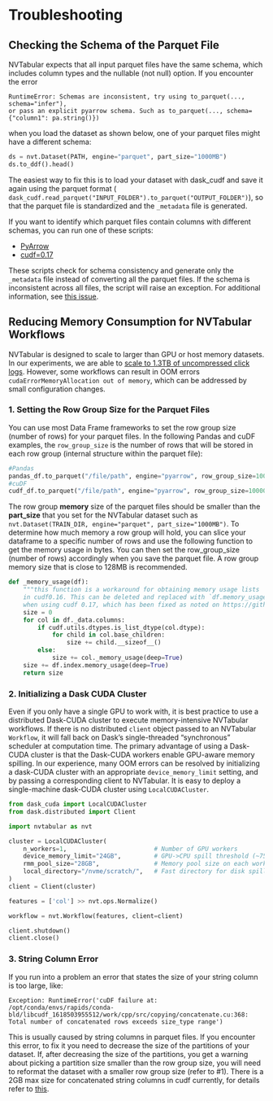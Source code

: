 Troubleshooting
===============

## Checking the Schema of the Parquet File

NVTabular expects that all input parquet files have the same schema, which includes column types and the nullable (not null) option. If you encounter the error
```
RuntimeError: Schemas are inconsistent, try using to_parquet(..., schema="infer"),
or pass an explicit pyarrow schema. Such as to_parquet(..., schema={"column1": pa.string()})
```
when you load the dataset as shown below, one of your parquet files might have a different schema:

```python
ds = nvt.Dataset(PATH, engine="parquet", part_size="1000MB")
ds.to_ddf().head()
```

The easiest way to fix this is to load your dataset with dask_cudf and save it again using the parquet format ( ```dask_cudf.read_parquet("INPUT_FOLDER").to_parquet("OUTPUT_FOLDER")```), so that the parquet file is standardized and the ```_metadata``` file is generated.

If you want to identify which parquet files contain columns with different schemas, you can run one of these scripts:
* [PyArrow](https://github.com/dask/dask/issues/6504#issuecomment-675465645)
* [cudf=0.17](https://github.com/rapidsai/cudf/pull/6796#issue-522934284)

These scripts check for schema consistency and generate only the ```_metadata``` file instead of
converting all the parquet files. If the schema is inconsistent across all files, the script will
raise an exception. For additional information, see [this
issue](https://github.com/NVIDIA/NVTabular/issues/429).

## Reducing Memory Consumption for NVTabular Workflows

NVTabular is designed to scale to larger than GPU or host memory datasets. In our experiments, we are able to [scale to 1.3TB of uncompressed click logs](https://github.com/NVIDIA/NVTabular/tree/main/examples/scaling-criteo). However, some workflows can result in OOM errors `cudaErrorMemoryAllocation out of memory`, which can be addressed by small configuration changes.

### 1. Setting the Row Group Size for the Parquet Files

You can use most Data Frame frameworks to set the row group size (number of rows) for your parquet files. In the following Pandas and cuDF examples, the ```row_group_size``` is the number of rows that will be stored in each row group (internal structure within the parquet file):
```python
#Pandas
pandas_df.to_parquet("/file/path", engine="pyarrow", row_group_size=10000)
#cuDF
cudf_df.to_parquet("/file/path", engine="pyarrow", row_group_size=10000)
```

The row group **memory** size of the parquet files should be smaller than the **part_size** that
you set for the NVTabular dataset such as ```nvt.Dataset(TRAIN_DIR, engine="parquet",
part_size="1000MB")```. To determine how much memory a row group will hold, you can slice your dataframe to a specific number of rows and use the following function to get the memory usage in bytes. You can then set the row_group_size (number of rows) accordingly when you save the parquet file. A row group memory size that is close to 128MB is recommended.

```python
def _memory_usage(df):
    """this function is a workaround for obtaining memory usage lists
    in cudf0.16. This can be deleted and replaced with `df.memory_usage(deep= True, index=True).sum()`
    when using cudf 0.17, which has been fixed as noted on https://github.com/rapidsai/cudf/pull/6549)"""
    size = 0
    for col in df._data.columns:
        if cudf.utils.dtypes.is_list_dtype(col.dtype):
            for child in col.base_children:
                size += child.__sizeof__()
        else:
            size += col._memory_usage(deep=True)
    size += df.index.memory_usage(deep=True)
    return size
```

### 2. Initializing a Dask CUDA Cluster

Even if you only have a single GPU to work with, it is best practice to use a distributed Dask-CUDA cluster to execute memory-intensive NVTabular workflows. If there is no distributed `client` object passed to an NVTabular `Workflow`, it will fall back on Dask’s single-threaded “synchronous” scheduler at computation time. The primary advantage of using a Dask-CUDA cluster is that the Dask-CUDA workers enable GPU-aware memory spilling.  In our experience, many OOM errors can be resolved by initializing a dask-CUDA cluster with an appropriate `device_memory_limit` setting, and by passing a corresponding client to NVTabular.  It is easy to deploy a single-machine dask-CUDA cluster using `LocalCUDACluster`.

```python
from dask_cuda import LocalCUDACluster
from dask.distributed import Client

import nvtabular as nvt

cluster = LocalCUDACluster(
    n_workers=1,                        # Number of GPU workers
    device_memory_limit="24GB",         # GPU->CPU spill threshold (~75% of GPU memory)
    rmm_pool_size="28GB",               # Memory pool size on each worker
    local_directory="/nvme/scratch/",   # Fast directory for disk spilling
)
client = Client(cluster)

features = ['col'] >> nvt.ops.Normalize()

workflow = nvt.Workflow(features, client=client)

client.shutdown()
client.close()
```

###  3. String Column Error

If you run into a problem an error that states the size of your string column is too large, like:
```
Exception: RuntimeError('cuDF failure at: /opt/conda/envs/rapids/conda-bld/libcudf_1618503955512/work/cpp/src/copying/concatenate.cu:368: Total number of concatenated rows exceeds size_type range')
```
This is usually caused by string columns in parquet files. If you encounter this error, to fix it you need to decrease the size of the partitions of your dataset. If, after decreasing the size of the partitions, you get a warning about picking a partition size smaller than the row group size, you will need to reformat the dataset with a smaller row group size (refer to #1). There is a 2GB max size for concatenated string columns in cudf currently, for details refer to [this](https://github.com/rapidsai/cudf/issues/3958).   
